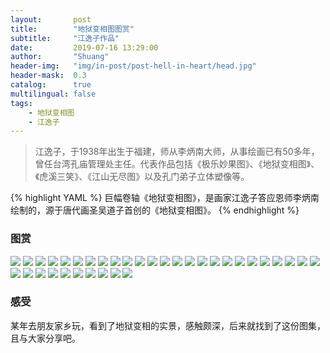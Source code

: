 ```yaml
---
layout:       post
title:        "地狱变相图图赏"
subtitle:     "江逸子作品"
date:         2019-07-16 13:29:00
author:       "Shuang"
header-img:   "img/in-post/post-hell-in-heart/head.jpg"
header-mask:  0.3
catalog:      true
multilingual: false
tags:
    - 地狱变相图
    - 江逸子
---
```


> 江逸子，于1938年出生于福建，师从李炳南大师，从事绘画已有50多年，曾任台湾孔庙管理处主任。代表作品包括《极乐妙果图》、《地狱变相图》、《虎溪三笑》、《江山无尽图》以及孔门弟子立体塑像等。

{% highlight YAML %}
巨幅卷轴《地狱变相图》，是画家江逸子答应恩师李炳南绘制的，源于唐代画圣吴道子首创的《地狱变相图》。
{% endhighlight %}

### 图赏
![](/img/in-post/post-hell-in-heart/01.jpg)
![](/img/in-post/post-hell-in-heart/02.jpg)
![](/img/in-post/post-hell-in-heart/03.jpg)
![](/img/in-post/post-hell-in-heart/04.jpg)
![](/img/in-post/post-hell-in-heart/05.jpg)
![](/img/in-post/post-hell-in-heart/06.jpg)
![](/img/in-post/post-hell-in-heart/07.jpg)
![](/img/in-post/post-hell-in-heart/08.jpg)
![](/img/in-post/post-hell-in-heart/09.jpg)
![](/img/in-post/post-hell-in-heart/10.jpg)
![](/img/in-post/post-hell-in-heart/11.jpg)
![](/img/in-post/post-hell-in-heart/12.jpg)
![](/img/in-post/post-hell-in-heart/13.jpg)
![](/img/in-post/post-hell-in-heart/14.jpg)
![](/img/in-post/post-hell-in-heart/15.jpg)
![](/img/in-post/post-hell-in-heart/16.jpg)
![](/img/in-post/post-hell-in-heart/17.jpg)
![](/img/in-post/post-hell-in-heart/18.jpg)
![](/img/in-post/post-hell-in-heart/19.jpg)
![](/img/in-post/post-hell-in-heart/20.jpg)
![](/img/in-post/post-hell-in-heart/21.jpg)
![](/img/in-post/post-hell-in-heart/22.jpg)
![](/img/in-post/post-hell-in-heart/23.jpg)
![](/img/in-post/post-hell-in-heart/24.jpg)
![](/img/in-post/post-hell-in-heart/25.jpg)
![](/img/in-post/post-hell-in-heart/26.jpg)
![](/img/in-post/post-hell-in-heart/27.jpg)
![](/img/in-post/post-hell-in-heart/28.jpg)
![](/img/in-post/post-hell-in-heart/29.jpg)
![](/img/in-post/post-hell-in-heart/30.jpg)
![](/img/in-post/post-hell-in-heart/31.jpg)
![](/img/in-post/post-hell-in-heart/32.jpg)
![](/img/in-post/post-hell-in-heart/33.jpg)
![](/img/in-post/post-hell-in-heart/34.jpg)
![](/img/in-post/post-hell-in-heart/35.jpg)

### 感受

某年去朋友家乡玩，看到了地狱变相的实景，感触颇深，后来就找到了这份图集，且与大家分享吧。
